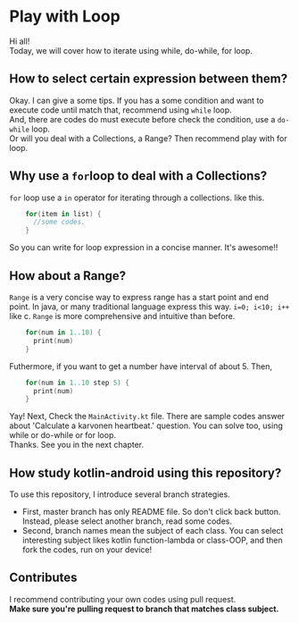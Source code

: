 # Play with Loop
Hi all!  
Today, we will cover how to iterate using while, do-while, for loop.

## How to select certain expression between them?
Okay. I can give a some tips. If you has a some condition and want to execute code until match that, recommend using `while` loop.  
And, there are codes do must execute before check the condition, use a `do-while` loop.  
Or will you deal with a Collections, a Range? Then recommend play with for loop.

## Why use a `for`loop to deal with a Collections?
`for` loop use a `in` operator for iterating through a collections. like this.</br>
```kotlin
    for(item in list) {
      //some codes.
    }
```
So you can write for loop expression in a concise manner. It's awesome!!  

## How about a Range?
`Range` is a very concise way to express range has a start point and end point. In java, or many traditional language express this way. `i=0; i<10; i++` like c. `Range` is more comprehensive and intuitive than before.</br>
```kotlin
    for(num in 1..10) {
      print(num)
    }
```  
Futhermore, if you want to get a number have interval of about 5. Then,   
```kotlin
    for(num in 1..10 step 5) {
      print(num)
    }
```
Yay! Next, Check the `MainActivity.kt` file. There are sample codes answer about 'Calculate a karvonen heartbeat.' question. You can solve too, using while or do-while or for loop.   
Thanks. See you in the next chapter.

## How study kotlin-android using this repository?
To use this repository, I introduce several branch strategies.
* First, master branch has only README file.
So don't click back button. Instead, please select another branch, read some codes.
* Second, branch names mean the subject of each class. You can select interesting subject likes kotlin function-lambda or class-OOP, and then fork the codes, run on your device!

## Contributes
I recommend contributing your own codes using pull request.     
**Make sure you're pulling request to branch that matches class subject.**
